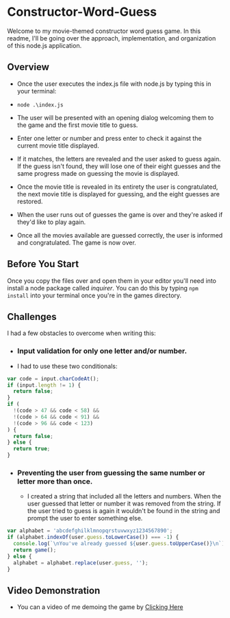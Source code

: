 # Constructor-Word-Guess

Welcome to my movie-themed constructor word guess game. In this readme, I'll be going over the approach, implementation, and organization of this node.js application.

## Overview

- Once the user executes the index.js file with node.js by typing this in your terminal:

- `node .\index.js`

- The user will be presented with an opening dialog welcoming them to the game and the first movie title to guess.
- Enter one letter or number and press enter to check it against the current movie title displayed.
- If it matches, the letters are revealed and the user asked to guess again. If the guess isn't found, they will lose one of their eight guesses and the same progress made on guessing the movie is displayed.
- Once the movie title is revealed in its entirety the user is congratulated, the next movie title is displayed for guessing, and the eight guesses are restored.
- When the user runs out of guesses the game is over and they're asked if they'd like to play again.
- Once all the movies available are guessed correctly, the user is informed and congratulated. The game is now over.

## Before You Start

Once you copy the files over and open them in your editor you'll need into install a node package called _inquirer_. You can do this by typing `npm install` into your terminal once you're in the games directory.

## Challenges

I had a few obstacles to overcome when writing this:

- ### Input validation for only one letter and/or number.

- I had to use these two conditionals:

```js
var code = input.charCodeAt();
if (input.length != 1) {
  return false;
}
if (
  !(code > 47 && code < 58) &&
  !(code > 64 && code < 91) &&
  !(code > 96 && code < 123)
) {
  return false;
} else {
  return true;
}
```

- ### Preventing the user from guessing the same number or letter more than once.
  - I created a string that included all the letters and numbers. When the user guessed that letter or number it was removed from the string. If the user tried to guess is again it wouldn't be found in the string and prompt the user to enter something else.

```js
var alphabet = 'abcdefghilklmnopqrstuvwxyz1234567890';
if (alphabet.indexOf(user.guess.toLowerCase()) === -1) {
  console.log(`\nYou've already guessed ${user.guess.toUpperCase()}\n`);
  return game();
} else {
  alphabet = alphabet.replace(user.guess, '');
}
```

## Video Demonstration

- You can a video of me demoing the game by [Clicking Here](https://drive.google.com/file/d/1sOCjabtcqIej-2sjNlytfAGNF1kJ8RG8/view)
